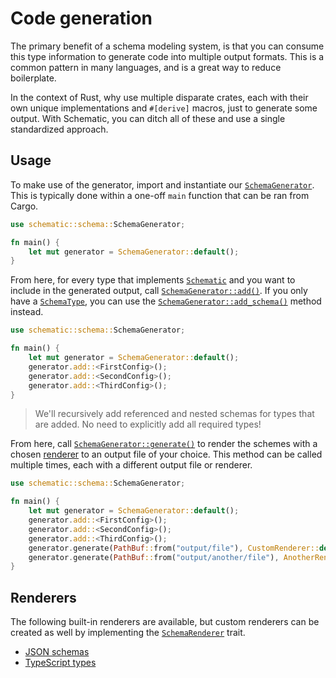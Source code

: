 # Code generation

The primary benefit of a schema modeling system, is that you can consume this type information to
generate code into multiple output formats. This is a common pattern in many languages, and is a
great way to reduce boilerplate.

In the context of Rust, why use multiple disparate crates, each with their own unique
implementations and `#[derive]` macros, just to generate some output. With Schematic, you can ditch
all of these and use a single standardized approach.

## Usage

To make use of the generator, import and instantiate our
[`SchemaGenerator`](https://docs.rs/schematic/latest/schematic/schema/struct.SchemaGenerator.html).
This is typically done within a one-off `main` function that can be ran from Cargo.

```rust
use schematic::schema::SchemaGenerator;

fn main() {
	let mut generator = SchemaGenerator::default();
}
```

From here, for every type that implements
[`Schematic`](https://docs.rs/schematic/latest/schematic/trait.Schematic.html) and you want to
include in the generated output, call
[`SchemaGenerator::add()`](https://docs.rs/schematic/latest/schematic/schema/struct.SchemaGenerator.html#method.add).
If you only have a [`SchemaType`](https://docs.rs/schematic/latest/schematic/enum.SchemaType.html),
you can use the
[`SchemaGenerator::add_schema()`](https://docs.rs/schematic/latest/schematic/schema/struct.SchemaGenerator.html#method.add_schema)
method instead.

```rust
use schematic::schema::SchemaGenerator;

fn main() {
	let mut generator = SchemaGenerator::default();
	generator.add::<FirstConfig>();
	generator.add::<SecondConfig>();
	generator.add::<ThirdConfig>();
}
```

> We'll recursively add referenced and nested schemas for types that are added. No need to
> explicitly add all required types!

From here, call
[`SchemaGenerator::generate()`](https://docs.rs/schematic/latest/schematic/schema/struct.SchemaGenerator.html#method.generate)
to render the schemes with a chosen [renderer](#renderers) to an output file of your choice. This
method can be called multiple times, each with a different output file or renderer.

```rust
use schematic::schema::SchemaGenerator;

fn main() {
	let mut generator = SchemaGenerator::default();
	generator.add::<FirstConfig>();
	generator.add::<SecondConfig>();
	generator.add::<ThirdConfig>();
	generator.generate(PathBuf::from("output/file"), CustomRenderer::default())?;
	generator.generate(PathBuf::from("output/another/file"), AnotherRenderer::default())?;
}
```

## Renderers

The following built-in renderers are available, but custom renderers can be created as well by
implementing the
[`SchemaRenderer`](https://docs.rs/schematic/latest/schematic/schema/trait.SchemaRenderer.html)
trait.

- [JSON schemas](./json-schema.md)
- [TypeScript types](./typescript.md)
